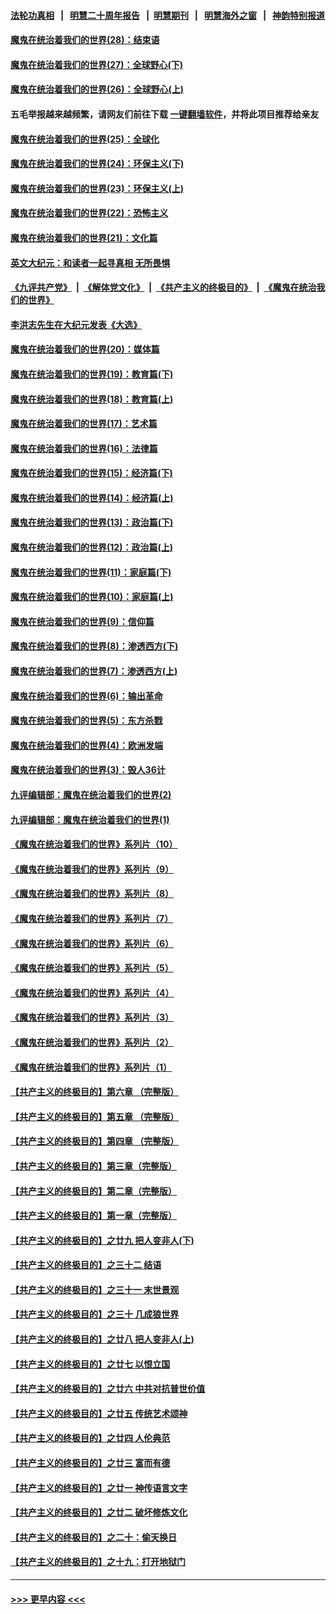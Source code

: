 #### [法轮功真相](https://github.com/gfw-breaker/truth/blob/master/README.md?t=0) &nbsp;&nbsp;|&nbsp;&nbsp; [明慧二十周年报告](https://github.com/gfw-breaker/mh-reports/blob/master/README.md?t=0) &nbsp;&nbsp;|&nbsp;&nbsp;[明慧期刊](https://github.com/gfw-breaker/mh-qikan) &nbsp;&nbsp;|&nbsp;&nbsp; [明慧海外之窗](https://github.com/gfw-breaker/mh-news/blob/master/README.md?t=0) &nbsp;&nbsp;|&nbsp;&nbsp; [神韵特别报道](https://github.com/gfw-breaker/mh-news/blob/master/shenyun.md?t=0)
#### [魔鬼在统治着我们的世界(28)：结束语](../pages/nsc422/n10936246.md?t=06100452) 
#### [魔鬼在统治着我们的世界(27)：全球野心(下)](../pages/nsc422/n10928319.md?t=06100452) 
#### [魔鬼在统治着我们的世界(26)：全球野心(上)](../pages/nsc422/n10900318.md?t=06100452) 
#### 五毛举报越来越频繁，请网友们前往下载 [一键翻墙软件](https://github.com/gfw-breaker/ssr-accounts)，并将此项目推荐给亲友
#### [魔鬼在统治着我们的世界(25)：全球化](../pages/nsc422/n10788205.md?t=06100452) 
#### [魔鬼在统治着我们的世界(24)：环保主义(下)](../pages/nsc422/n10695307.md?t=06100452) 
#### [魔鬼在统治着我们的世界(23)：环保主义(上)](../pages/nsc422/n10688613.md?t=06100452) 
#### [魔鬼在统治着我们的世界(22)：恐怖主义](../pages/nsc422/n10614727.md?t=06100452) 
#### [魔鬼在统治着我们的世界(21)：文化篇](../pages/nsc422/n10597706.md?t=06100452) 
#### [英文大纪元：和读者一起寻真相 无所畏惧](../pages/nsc422/n12542027.md?t=06100452) 
#### [《九评共产党》](https://github.com/begood0513/9ping.md/blob/master/README.md) &nbsp;|&nbsp; [《解体党文化》](../../../../jtdwh.md/blob/master/README.md)  &nbsp;|&nbsp; [《共产主义的终极目的》](../../../../gczydzjmd.md/blob/master/README.md) &nbsp;|&nbsp; [《魔鬼在统治我们的世界》](../../../../mgztzwmdsj.md/blob/master/README.md) 
#### [李洪志先生在大纪元发表《大选》](../pages/nsc422/n12534746.md?t=06100452) 
#### [魔鬼在统治着我们的世界(20)：媒体篇](../pages/nsc422/n10586579.md?t=06100452) 
#### [魔鬼在统治着我们的世界(19)：教育篇(下)](../pages/nsc422/n10564808.md?t=06100452) 
#### [魔鬼在统治着我们的世界(18)：教育篇(上)](../pages/nsc422/n10526970.md?t=06100452) 
#### [魔鬼在统治着我们的世界(17)：艺术篇](../pages/nsc422/n10499093.md?t=06100452) 
#### [魔鬼在统治着我们的世界(16)：法律篇](../pages/nsc422/n10485969.md?t=06100452) 
#### [魔鬼在统治着我们的世界(15)：经济篇(下)](../pages/nsc422/n10469975.md?t=06100452) 
#### [魔鬼在统治着我们的世界(14)：经济篇(上)](../pages/nsc422/n10457370.md?t=06100452) 
#### [魔鬼在统治着我们的世界(13)：政治篇(下)](../pages/nsc422/n10448270.md?t=06100452) 
#### [魔鬼在统治着我们的世界(12)：政治篇(上)](../pages/nsc422/n10444576.md?t=06100452) 
#### [魔鬼在统治着我们的世界(11)：家庭篇(下)](../pages/nsc422/n10440961.md?t=06100452) 
#### [魔鬼在统治着我们的世界(10)：家庭篇(上)](../pages/nsc422/n10435448.md?t=06100452) 
#### [魔鬼在统治着我们的世界(9)：信仰篇](../pages/nsc422/n10432159.md?t=06100452) 
#### [魔鬼在统治着我们的世界(8)：渗透西方(下)](../pages/nsc422/n10429603.md?t=06100452) 
#### [魔鬼在统治着我们的世界(7)：渗透西方(上)](../pages/nsc422/n10426013.md?t=06100452) 
#### [魔鬼在统治着我们的世界(6)：输出革命](../pages/nsc422/n10421536.md?t=06100452) 
#### [魔鬼在统治着我们的世界(5)：东方杀戮](../pages/nsc422/n10417707.md?t=06100452) 
#### [魔鬼在统治着我们的世界(4)：欧洲发端](../pages/nsc422/n10414890.md?t=06100452) 
#### [魔鬼在统治着我们的世界(3)：毁人36计](../pages/nsc422/n10411583.md?t=06100452) 
#### [九评编辑部：魔鬼在统治着我们的世界(2)](../pages/nsc422/n10410036.md?t=06100452) 
#### [九评编辑部：魔鬼在统治着我们的世界(1)](../pages/nsc422/n10406825.md?t=06100452) 
#### [《魔鬼在统治着我们的世界》系列片（10）](../pages/nsc422/n12292670.md?t=06100452) 
#### [《魔鬼在统治着我们的世界》系列片（9）](../pages/nsc422/n12290859.md?t=06100452) 
#### [《魔鬼在统治着我们的世界》系列片（8）](../pages/nsc422/n12287445.md?t=06100452) 
#### [《魔鬼在统治着我们的世界》系列片（7）](../pages/nsc422/n12283425.md?t=06100452) 
#### [《魔鬼在统治着我们的世界》系列片（6）](../pages/nsc422/n12282314.md?t=06100452) 
#### [《魔鬼在统治着我们的世界》系列片（5）](../pages/nsc422/n12281419.md?t=06100452) 
#### [《魔鬼在统治着我们的世界》系列片（4）](../pages/nsc422/n12274024.md?t=06100452) 
#### [《魔鬼在统治着我们的世界》系列片（3）](../pages/nsc422/n12271322.md?t=06100452) 
#### [《魔鬼在统治着我们的世界》系列片（2）](../pages/nsc422/n12269049.md?t=06100452) 
#### [《魔鬼在统治着我们的世界》系列片（1）](../pages/nsc422/n12267575.md?t=06100452) 
#### [【共产主义的终极目的】第六章 （完整版）](../pages/nsc422/n11428913.md?t=06100452) 
#### [【共产主义的终极目的】第五章 （完整版）](../pages/nsc422/n11428912.md?t=06100452) 
#### [【共产主义的终极目的】第四章 （完整版）](../pages/nsc422/n11428907.md?t=06100452) 
#### [【共产主义的终极目的】第三章（完整版）](../pages/nsc422/n11428848.md?t=06100452) 
#### [【共产主义的终极目的】第二章（完整版）](../pages/nsc422/n11428831.md?t=06100452) 
#### [【共产主义的终极目的】第一章（完整版）](../pages/nsc422/n11417651.md?t=06100452) 
#### [【共产主义的终极目的】之廿九 把人变非人(下)](../pages/nsc422/n11344140.md?t=06100452) 
#### [【共产主义的终极目的】之三十二 结语](../pages/nsc422/n11360535.md?t=06100452) 
#### [【共产主义的终极目的】之三十一 末世景观](../pages/nsc422/n11351129.md?t=06100452) 
#### [【共产主义的终极目的】之三十 几成狼世界](../pages/nsc422/n11348280.md?t=06100452) 
#### [【共产主义的终极目的】之廿八 把人变非人(上)](../pages/nsc422/n11340492.md?t=06100452) 
#### [【共产主义的终极目的】之廿七 以恨立国](../pages/nsc422/n11336944.md?t=06100452) 
#### [【共产主义的终极目的】之廿六 中共对抗普世价值](../pages/nsc422/n11324785.md?t=06100452) 
#### [【共产主义的终极目的】之廿五 传统艺术颂神](../pages/nsc422/n11296396.md?t=06100452) 
#### [【共产主义的终极目的】之廿四 人伦典范](../pages/nsc422/n11296397.md?t=06100452) 
#### [【共产主义的终极目的】之廿三 富而有德](../pages/nsc422/n11283598.md?t=06100452) 
#### [【共产主义的终极目的】之廿一 神传语言文字](../pages/nsc422/n11263265.md?t=06100452) 
#### [【共产主义的终极目的】之廿二 破坏修炼文化](../pages/nsc422/n11245728.md?t=06100452) 
#### [【共产主义的终极目的】之二十：偷天换日](../pages/nsc422/n11238846.md?t=06100452) 
#### [【共产主义的终极目的】之十九：打开地狱门](../pages/nsc422/n11206376.md?t=06100452) 

----
#### [ >>> 更早内容 <<< ](../indexes/nsc422-earlier.md)
